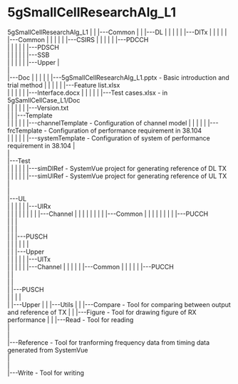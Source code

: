 # 5gSmallCellResearchAlg_L1
            
5gSmallCellResearchAlg_L1
    |
    |
    |---Common
    |
    |
    |---DL
    |   |
    |   |
    |   |---DlTx
    |       |
    |       |
    |       |---Common
    |       |
    |       |
    |       |---CSIRS
    |       |
    |       |
    |       |---PDCCH                      
    |       |
    |       |
    |       |---PDSCH    
    |       |
    |       |
    |       |---SSB            
    |       |
    |       |
    |       |---Upper
    |    
    |    
    |---Doc
    |   | 
    |   |
    |   |---5gSmallCellResearchAlg_L1.pptx - Basic introduction and trial method 
    |   |
    |   |
    |   |---Feature list.xlsx        
    |   |
    |   |
    |   |---Interface.docx
    |   |
    |   |
    |   |---Test cases.xlsx    - in 5gSamllCellCase_L1/Doc            
    |   |
    |   |
    |   |---Version.txt                    
    |
    |
    |---Template        
    |   |
    |   |
    |   |---channelTemplate    - Configuration of channel model
    |   |
    |   |
    |   |---frcTemplate    - Configuration of performance requirement in 38.104        
    |   |
    |   |
    |   |---systemTemplate - Configuration of system of performance requirement in 38.104
    |       
    |       
    |---Test    
    |   |
    |   |
    |   |---simDlRef - SystemVue project for generating reference of DL TX        
    |   |
    |   |
    |   |---simUlRef - SystemVue project for generating reference of UL TX            
    |       
    |       
    |---UL    
    |   |
    |   |
    |   |---UlRx    
    |   |   |
    |   |   |
    |   |   |---Channel
    |   |   |
    |   |   |
    |   |   |---Common
    |   |   |
    |   |   |
    |   |   |---PUCCH        
    |   |   |     
    |   |   |     
    |   |   |---PUSCH        
    |   |   |
    |   |   |                    
    |   |   |---Upper                                 
    |   | 
    |   | 
    |   |---UlTx                         
    |       |
    |       |
    |       |---Channel
    |           |
    |           |
    |           |---Common
    |           |
    |           |
    |           |---PUCCH        
    |           |     
    |           |     
    |           |---PUSCH        
    |           |
    |           |       
    |           |---Upper
    |
    |
    |---Utils
        |
        |
        |---Compare - Tool for comparing between output and reference of TX 
        |
        |
        |---Figure - Tool for drawing figure of RX performance
        |
        |
        |---Read - Tool for reading        
        |     
        |     
        |---Reference - Tool for tranforming frequency data from timing data generated from SystemVue         
        |      
        |     
        |---Write - Tool for writing        
            